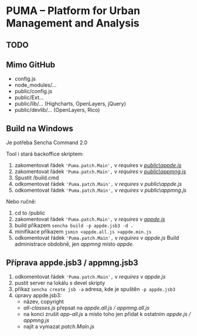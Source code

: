 PUMA – Platform for Urban Management and Analysis
=================================================

TODO
----

Mimo GitHub
-----------
- config.js
- node_modules/...
- public/config.js
- public/Ext...
- public/lib/... (Highcharts, OpenLayers, jQuery)
- public/devlib/... (OpenLayers, Rico)

Build na Windows
----------------
Je potřeba Sencha Command 2.0

Tool i stará backoffice skriptem:
 1. zakomentovat řádek `'Puma.patch.Main',` v *requires* v [*public\appde.js*](https://github.com/gisat/puma/blob/master/public/appde.js#L18)
 2. zakomentovat řádek `'Puma.patch.Main',` v *requires* v [*public\appmng.js*](https://github.com/gisat/puma/blob/master/public/appmng.js#L23)
 3. Spustit /build.cmd
 4. odkomentovat řádek `'Puma.patch.Main',` v *requires* v *public\appde.js*
 5. odkomentovat řádek `'Puma.patch.Main',` v *requires* v *public\appmng.js*
 
Nebo ručně:
 1. cd to /public
 2. zakomentovat řádek `'Puma.patch.Main',` v *requires* v [*appde.js*](https://github.com/gisat/puma/blob/master/public/appde.js#L18)
 3. build příkazem `sencha build -p appde.jsb3 -d .`
 4. minifikace příkazem `jsmin <appde.all.js >appde.min.js`
 5. odkomentovat řádek `'Puma.patch.Main',` v *requires* v *appde.js*
Build administrace obdobně, jen *appmng* místo *appde*.

Příprava appde.jsb3 / appmng.jsb3
---------------------------------
1. odkomentovat řádek `'Puma.patch.Main',` v *requires* v *appde.js*
2. pustit server na lokálu s devel skripty
3. příkaz `sencha create jsb -a` adresa, kde je spuštěn `-p appde.jsb3`
4. úpravy appde.jsb3:
	- název, copyright
	- *all-classes.js* přepsat na *appde.all.js / appmng.all.js*
	- na konci zrušit *app-all.js* a místo toho jen přidat k ostatním *appde.js / appmng.js*
	- najít a vymazat *patch.Main.js*
